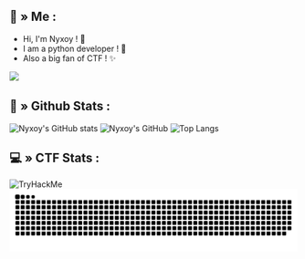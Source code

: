 ## <a id="HI"></a>👋 » Me :

- Hi, I'm Nyxoy ! 🍃
- I am a python developer ! 🌱
- Also a big fan of CTF ! ✨
<img src="https://camo.githubusercontent.com/222b3651d7a9b58724c30e14a2a52228a13fc265afb6cd29d6e04a724d323c29/68747470733a2f2f692e70696e696d672e636f6d2f6f726967696e616c732f66342f30662f64612f66343066646165386337303339303262653637366166663634656561303634392e676966">
  
## <a id="stats"></a>🤖 » Github Stats :

![Nyxoy's GitHub stats](https://github-readme-stats.vercel.app/api?username=Nyxoy201&show_icons=true&theme=tokyonight)
![Nyxoy's GitHub ](https://github-readme-streak-stats.herokuapp.com/?user=Nyxoy201&amp;theme=tokyonight)
![Top Langs](https://github-readme-stats.vercel.app/api/top-langs/?username=Nyxoy201&layout=donut&theme=tokyonight)

## <a id="CTF"></a>💻 » CTF Stats : 
<img src="https://tryhackme-badges.s3.amazonaws.com/Nyxoy201.png" alt="TryHackMe">

<img alt="snake eating my contributions" src="https://raw.githubusercontent.com/salesp07/salesp07/output/github-contribution-grid-snake.svg">
